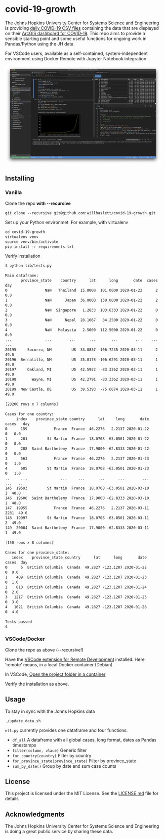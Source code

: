 # covid-19-growth

The Johns Hopkins University Center for Systems Science and Engineering is providing
[daily COVID-19 CSV files](https://github.com/CSSEGISandData/COVID-19) containing the data that are
displayed on their
[ArcGIS dashboard for COVID-19](https://gisanddata.maps.arcgis.com/apps/opsdashboard/index.html#/bda7594740fd40299423467b48e9ecf6).
This repo aims to provide a sensible starting point and some useful functions for ongoing work in
Pandas/Python using the JH data.

For VSCode users, available as a self-contained, system-independent environment using Docker Remote with Jupyter Notebook integration.

![Screenshot](.screenshot.png)

## Installing
### Vanilla

Clone the repo **with --recursive**
```
git clone --recursive git@github.com:willhaslett/covid-19-growth.git
```

Set up your Python environmet. For example, with virtualenv
```
cd covid-19-growth
virtualenv venv
source venv/bin/activate
pip install -r requirements.txt
```
Verify installation
```
$ python lib/tests.py

Main dataframe:
       province_state    country      lat      long       date  cases   day
0                 NaN   Thailand  15.0000  101.0000 2020-01-22      2   0.0
1                 NaN      Japan  36.0000  138.0000 2020-01-22      2   0.0
2                 NaN  Singapore   1.2833  103.8333 2020-01-22      0   0.0
3                 NaN      Nepal  28.1667   84.2500 2020-01-22      0   0.0
4                 NaN   Malaysia   2.5000  112.5000 2020-01-22      0   0.0
...               ...        ...      ...       ...        ...    ...   ...
20195     Socorro, NM         US  33.8837 -106.7235 2020-03-11      2  49.0
20196  Bernalillo, NM         US  35.0178 -106.6291 2020-03-11      1  49.0
20197     Oakland, MI         US  42.5922  -83.3362 2020-03-11      1  49.0
20198       Wayne, MI         US  42.2791  -83.3362 2020-03-11      1  49.0
20199  New Castle, DE         US  39.5393  -75.6674 2020-03-11      1  49.0

[20200 rows x 7 columns]

Cases for one country:
     index    province_state country      lat     long       date  cases   day
0      159            France  France  46.2276   2.2137 2020-01-22      0   0.0
1      201         St Martin  France  18.0708 -63.0501 2020-01-22      0   0.0
2      208  Saint Barthelemy  France  17.9000 -62.8333 2020-01-22      0   0.0
3      563            France  France  46.2276   2.2137 2020-01-23      0   1.0
4      605         St Martin  France  18.0708 -63.0501 2020-01-23      0   1.0
..     ...               ...     ...      ...      ...        ...    ...   ...
145  19593         St Martin  France  18.0708 -63.0501 2020-03-10      2  48.0
146  19600  Saint Barthelemy  France  17.9000 -62.8333 2020-03-10      1  48.0
147  19955            France  France  46.2276   2.2137 2020-03-11   2281  49.0
148  19997         St Martin  France  18.0708 -63.0501 2020-03-11      2  49.0
149  20004  Saint Barthelemy  France  17.9000 -62.8333 2020-03-11      1  49.0

[150 rows x 8 columns]

Cases for one province_state:
   index    province_state country      lat      long       date  cases  day
0      5  British Columbia  Canada  49.2827 -123.1207 2020-01-22      0  0.0
1    409  British Columbia  Canada  49.2827 -123.1207 2020-01-23      0  1.0
2    813  British Columbia  Canada  49.2827 -123.1207 2020-01-24      0  2.0
3   1217  British Columbia  Canada  49.2827 -123.1207 2020-01-25      0  3.0
4   1621  British Columbia  Canada  49.2827 -123.1207 2020-01-26      0  4.0

Tests passed
$
```

### VSCode/Docker

Clone the repo as above (--recursive!)

Have the [VSCode extension for Remote Development](https://marketplace.visualstudio.com/items?itemName=ms-vscode-remote.vscode-remote-extensionpack) installed. Here 'remote' means, in a local Docker container (Debian).

In VSCode, [Open the project folder in a container](https://code.visualstudio.com/docs/remote/containers#_quick-start-open-an-existing-folder-in-a-container)

Verify the installation as above.

## Usage

To stay in sync with the Johns Hopkins data
```
./update_data.sh
```

`etl.py` currently provides one dataframe and four functions:
* `df_all` A dataframe with all global cases, long format, dates as Pandas timestamps
* `filter(column, vlaue)` Generic filter
* `for_country(country)` Filter by country
* `for_province_state(province_state)` Filter by province_state
* `sum_by_date()` Group by date and sum case counts 

## License

This project is licensed under the MIT License. See the [LICENSE.md](LICENSE.md) file for details

## Acknowledgments

The Johns Hopkins University Center for Systems Science and Engineering is doing a great public service by sharing these data.
